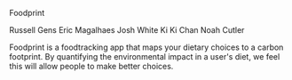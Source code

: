 Foodprint

Russell Gens
Eric Magalhaes
Josh White
Ki Ki Chan
Noah Cutler

Foodprint is a foodtracking app that maps your dietary choices to a carbon footprint.
By quantifying the environmental impact in a user's diet, we feel this will 
allow people to make better choices.
